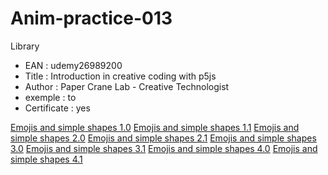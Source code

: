 # Anim-practice-013

Library 
- EAN : udemy26989200
- Title : Introduction in creative coding with p5js
- Author : Paper Crane Lab - Creative Technologist
- exemple :  to 
- Certificate : yes

[Emojis and simple shapes 1.0](../processing/library/udemy26989200/001.html)
[Emojis and simple shapes 1.1](../processing/library/udemy26989200/002.html)
[Emojis and simple shapes 2.0](../processing/library/udemy26989200/003.html)
[Emojis and simple shapes 2.1](../processing/library/udemy26989200/004.html)
[Emojis and simple shapes 3.0](../processing/library/udemy26989200/005.html)
[Emojis and simple shapes 3.1](../processing/library/udemy26989200/006.html)
[Emojis and simple shapes 4.0](../processing/library/udemy26989200/007.html)
[Emojis and simple shapes 4.1](../processing/library/udemy26989200/008.html)
